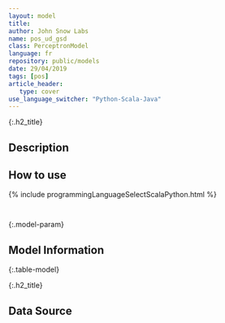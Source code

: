 ```yaml
---
layout: model
title: 
author: John Snow Labs
name: pos_ud_gsd
class: PerceptronModel
language: fr
repository: public/models
date: 29/04/2019
tags: [pos]
article_header:
   type: cover
use_language_switcher: "Python-Scala-Java"
---
```


{:.h2_title}
## Description 






## How to use 
<div class="tabs-box" markdown="1">

{% include programmingLanguageSelectScalaPython.html %}

```python

```

```scala

```
</div>



{:.model-param}
## Model Information
{:.table-model}





{:.h2_title}
## Data Source


